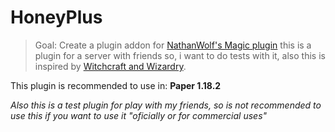 # HoneyPlus

> Goal: Create a plugin addon for [NathanWolf's Magic plugin](https://www.spigotmc.org/resources/magic.1056/) this is a plugin for a server with friends so, i want to do tests with it, also this is inspired by [Witchcraft and Wizardry](https://floonetwork.gumroad.com/l/floomap/).

This plugin is recommended to use in: **Paper 1.18.2**

*Also this is a test plugin for play with my friends, so is not recommended to use this if you want to use it "oficially or for commercial uses"*

